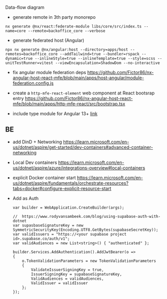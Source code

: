 Data-flow diagram


- generate remote in 3th party monorepo
```
nx generate @nx/react:federate-module libs/core/src/index.ts --name=core --remote=backoffice_core --verbose
```

- generate federated host (Angular)
```
npx nx generate @nx/angular:host --directory=apps/host --remotes=backoffice_core --addTailwind=true --bundler=rspack --dynamic=true --inlineStyle=true --inlineTemplate=true --style=scss --unitTestRunner=vitest --viewEncapsulation=ShadowDom --no-interactive
```
- fix angular module federation deps 
https://github.com/Fictor86/nx-angular-host-react-mfe/blob/main/apps/host-angular/module-federation.config.js

- create a `http-mfe-react-element` web component at React bootsrap entry
https://github.com/Fictor86/nx-angular-host-react-mfe/blob/main/apps/http-mfe-react/src/bootstrap.tsx

- include type module for Angular 13+
[link](https://github.com/angular-architects/module-federation-plugin/tree/main/libs/mf-tools#important-angular-13)



## BE

- add DinD + Networking https://learn.microsoft.com/en-us/dotnet/aspire/get-started/dev-containers#advanced-container-networking
- Local Dev containers https://learn.microsoft.com/en-us/dotnet/aspire/azure/integrations-overview#local-containers
- explicit Docker container start https://learn.microsoft.com/en-us/dotnet/aspire/fundamentals/orchestrate-resources?tabs=docker#configure-explicit-resource-start

- Add as Auth
    ```CSharp
    var builder = WebApplication.CreateBuilder(args);
    
    //  https://www.rodyvansambeek.com/blog/using-supabase-auth-with-dotnet
    var supasbaseSignatureKey = new SymmetricSecurityKey(Encoding.UTF8.GetBytes(supabaseSecretKey));
    var validIssuers = "https://<your supabase project id>.supabase.co/auth/v1";
    var validAudiences = new List<string>() { "authenticated" };
    
    builder.Services.AddAuthentication().AddJwtBearer(o =>
    {
        o.TokenValidationParameters = new TokenValidationParameters
        {
            ValidateIssuerSigningKey = true,
            IssuerSigningKey = supabaseSignatureKey,
            ValidAudiences = validAudiences,
            ValidIssuer = validIssuer
        };
    });
    ```